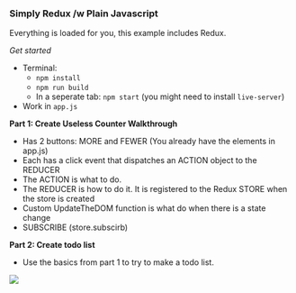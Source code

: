 ### Simply Redux /w Plain Javascript


Everything is loaded for you, this example includes Redux.

*Get started*
 - Terminal:
   - `npm install`
   - `npm run build`
   - In a seperate tab: `npm start`  (you might need to install `live-server`)
 - Work in `app.js`

**Part 1: Create Useless Counter Walkthrough**

 - Has 2 buttons: MORE and FEWER  (You already have the elements in app.js)
 - Each has a click event that dispatches an ACTION object to the REDUCER
 - The ACTION is what to do.
 - The REDUCER is how to do it. It is registered to the Redux STORE when the store is created
 - Custom UpdateTheDOM function is what do when there is a state change
 - SUBSCRIBE (store.subscirb)

**Part 2: Create todo list**

 - Use the basics from part 1 to try to make a todo list.

![](https://i.gyazo.com/b71e8f0d42a06e607049a9caea7254a8.png)
